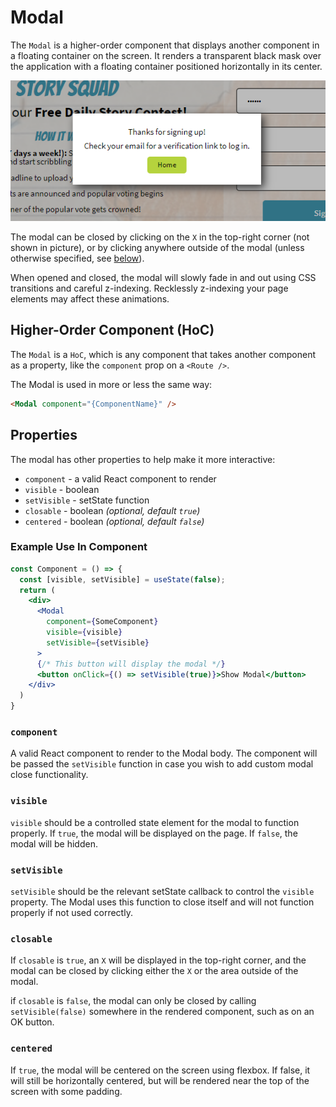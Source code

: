 # Modal

The `Modal` is a higher-order component that displays another component in a floating container on the screen. It renders a transparent black mask over the application with a floating container positioned horizontally in its center.

![Modal Example](./modal-example.png)

The modal can be closed by clicking on the `X` in the top-right corner (not shown in picture), or by clicking anywhere outside of the modal (unless otherwise specified, see [below](#-closable)).

When opened and closed, the modal will slowly fade in and out using CSS transitions and careful z-indexing. Recklessly z-indexing your page elements may affect these animations.

## Higher-Order Component (HoC)

The `Modal` is a `HoC`, which is any component that takes another component as a property, like the `component` prop on a `<Route />`.

The Modal is used in more or less the same way:

```html
<Modal component="{ComponentName}" />
```

## Properties

The modal has other properties to help make it more interactive:

- `component` - a valid React component to render
- `visible` - boolean
- `setVisible` - setState function
- `closable` - boolean _(optional, default `true`)_
- `centered` - boolean _(optional, default `false`)_

### Example Use In Component

```jsx
const Component = () => {
  const [visible, setVisible] = useState(false);
  return (
    <div>
      <Modal
        component={SomeComponent}
        visible={visible}
        setVisible={setVisible}
      >
      {/* This button will display the modal */}
      <button onClick={() => setVisible(true)}>Show Modal</button>
    </div>
  )
}
```

### `component`

A valid React component to render to the Modal body. The component will be passed the `setVisible` function in case you wish to add custom modal close functionality.

### `visible`

`visible` should be a controlled state element for the modal to function properly. If `true`, the modal will be displayed on the page. If `false`, the modal will be hidden.

### `setVisible`

`setVisible` should be the relevant setState callback to control the `visible` property. The Modal uses this function to close itself and will not function properly if not used correctly.

### `closable`

If `closable` is `true`, an `X` will be displayed in the top-right corner, and the modal can be closed by clicking either the `X` or the area outside of the modal.

if `closable` is `false`, the modal can only be closed by calling `setVisible(false)` somewhere in the rendered component, such as on an OK button.

### `centered`

If `true`, the modal will be centered on the screen using flexbox. If false, it will still be horizontally centered, but will be rendered near the top of the screen with some padding.
